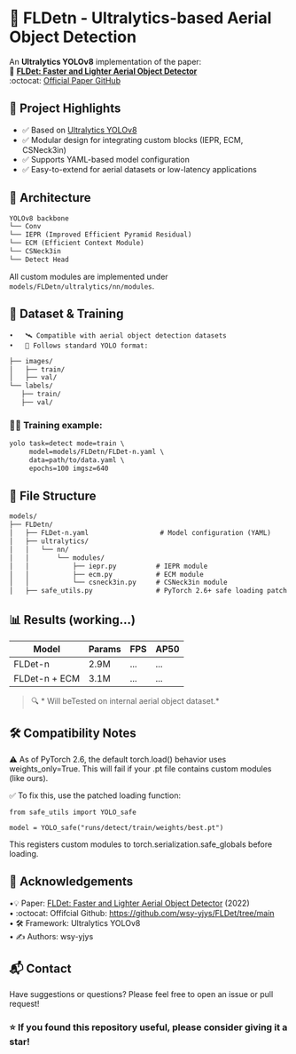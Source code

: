 # 🚀 FLDetn - Ultralytics-based Aerial Object Detection

An **Ultralytics YOLOv8** implementation of the paper:  
🔗 **[FLDet: Faster and Lighter Aerial Object Detector](https://ieeexplore.ieee.org/document/10798479)**  
:octocat: [Official Paper GitHub](https://github.com/wsy-yjys/FLDet/tree/main)



## 📌 Project Highlights

- ✅ Based on [Ultralytics YOLOv8](https://github.com/ultralytics/ultralytics)
- ✅ Modular design for integrating custom blocks (IEPR, ECM, CSNeck3in)
- ✅ Supports YAML-based model configuration
- ✅ Easy-to-extend for aerial datasets or low-latency applications



## 🧱 Architecture

```txt
YOLOv8 backbone
└── Conv
└── IEPR (Improved Efficient Pyramid Residual)
└── ECM (Efficient Context Module)
└── CSNeck3in
└── Detect Head
```

All custom modules are implemented under `models/FLDetn/ultralytics/nn/modules`.



## 🧪 Dataset & Training

	•	🛰️ Compatible with aerial object detection datasets
	•	📁 Follows standard YOLO format:
 ```txt
├── images/
│   ├── train/
│   ├── val/
└── labels/
    ├── train/
    ├── val/
```

### 🏋️‍♀️ Training example:
```txt
yolo task=detect mode=train \
     model=models/FLDetn/FLDet-n.yaml \
     data=path/to/data.yaml \
     epochs=100 imgsz=640
```



## 📁 File Structure
```txt
models/
├── FLDetn/
│   ├── FLDet-n.yaml                  # Model configuration (YAML)
│   ├── ultralytics/
│   │   └── nn/
│   │       └── modules/
│   │           ├── iepr.py          # IEPR module
│   │           ├── ecm.py           # ECM module
│   │           └── csneck3in.py     # CSNeck3in module
│   ├── safe_utils.py                # PyTorch 2.6+ safe loading patch
```


## 📊 Results (working...)

| Model         | Params | FPS | AP50 |
|---------------|--------|-----|------|
| FLDet-n       | 2.9M   | ... |  ... |
| FLDet-n + ECM | 3.1M   | ... |  ... |

> 🔍 * Will beTested on internal aerial object dataset.*

 

## 🛠️ Compatibility Notes

⚠️ As of PyTorch 2.6, the default torch.load() behavior uses weights_only=True.
This will fail if your .pt file contains custom modules (like ours).

✅ To fix this, use the patched loading function:
```shell
from safe_utils import YOLO_safe

model = YOLO_safe("runs/detect/train/weights/best.pt")
```
This registers custom modules to torch.serialization.safe_globals before loading.


## 🤝 Acknowledgements

  •💡 Paper: [FLDet: Faster and Lighter Aerial Object Detector](https://ieeexplore.ieee.org/document/10798479) (2022)     
  • :octocat: Offifcial Github: https://github.com/wsy-yjys/FLDet/tree/main      
	•	🛠️ Framework: Ultralytics YOLOv8      
	•	✍️ Authors: wsy-yjys       


## 📬 Contact

Have suggestions or questions?
Please feel free to open an issue or pull request!

### ⭐️ If you found this repository useful, please consider giving it a star!


